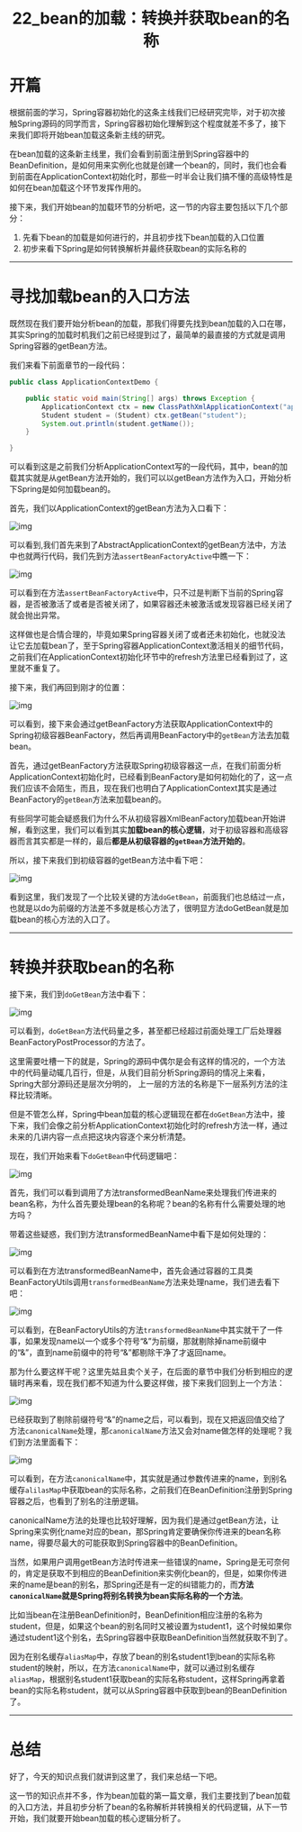 <h1 align="center">22_bean的加载：转换并获取bean的名称</h1>

# 开篇

根据前面的学习，Spring容器初始化的这条主线我们已经研究完毕，对于初次接触Spring源码的同学而言，Spring容器初始化理解到这个程度就差不多了，接下来我们即将开始bean加载这条新主线的研究。

在bean加载的这条新主线里，我们会看到前面注册到Spring容器中的BeanDefinition，是如何用来实例化也就是创建一个bean的，同时，我们也会看到前面在ApplicationContext初始化时，那些一时半会让我们搞不懂的高级特性是如何在bean加载这个环节发挥作用的。

接下来，我们开始bean的加载环节的分析吧，这一节的内容主要包括以下几个部分：

1. 先看下bean的加载是如何进行的，并且初步找下bean加载的入口位置
2. 初步来看下Spring是如何转换解析并最终获取bean的实际名称的

---

# 寻找加载bean的入口方法

既然现在我们要开始分析bean的加载，那我们得要先找到bean加载的入口在哪，其实Spring的加载时机我们之前已经提到过了，最简单的最直接的方式就是调用Spring容器的getBean方法。

我们来看下前面章节的一段代码：

```java
public class ApplicationContextDemo {

	public static void main(String[] args) throws Exception {
		ApplicationContext ctx = new ClassPathXmlApplicationContext("applicationContext.xml");
		Student student = (Student) ctx.getBean("student");
		System.out.println(student.getName());
	}

}
```

可以看到这是之前我们分析ApplicationContext写的一段代码，其中，bean的加载其实就是从getBean方法开始的，我们可以以getBean方法作为入口，开始分析下Spring是如何加载bean的。

首先，我们以ApplicationContext的getBean方法为入口看下：

![img](https://studyimages.oss-cn-beijing.aliyuncs.com/img/Spring/2022-11/20221124193541.png)

可以看到,我们首先来到了AbstractApplicationContext的getBean方法中，方法中也就两行代码，我们先到方法`assertBeanFactoryActive`中瞧一下：

![img](https://studyimages.oss-cn-beijing.aliyuncs.com/img/Spring/2022-11/20221124193555.png)

可以看到在方法`assertBeanFactoryActive`中，只不过是判断下当前的Spring容器，是否被激活了或者是否被关闭了，如果容器还未被激活或发现容器已经关闭了就会抛出异常。

这样做也是合情合理的，毕竟如果Spring容器关闭了或者还未初始化，也就没法让它去加载bean了，至于Spring容器ApplicationContext激活相关的细节代码，之前我们在ApplicationContext初始化环节中的refresh方法里已经看到过了，这里就不重复了。

接下来，我们再回到刚才的位置：

![img](https://studyimages.oss-cn-beijing.aliyuncs.com/img/Spring/2022-11/20221124193600.png)

可以看到，接下来会通过getBeanFactory方法获取ApplicationContext中的Spring初级容器BeanFactory，然后再调用BeanFactory中的`getBean`方法去加载bean。

首先，通过getBeanFactory方法获取Spring初级容器这一点，在我们前面分析ApplicationContext初始化时，已经看到BeanFactory是如何初始化的了，这一点我们应该不会陌生，而且，现在我们也明白了ApplicationContext其实是通过BeanFactory的`getBean`方法来加载bean的。

有些同学可能会疑惑我们为什么不从初级容器XmlBeanFactory加载bean开始讲解，看到这里，我们可以看到其实**加载bean的核心逻辑**，对于初级容器和高级容器而言其实都是一样的，最后**都是从初级容器的`getBean`方法开始的**。

所以，接下来我们到初级容器的getBean方法中看下吧：

![img](https://studyimages.oss-cn-beijing.aliyuncs.com/img/Spring/2022-11/20221124193604.png)

看到这里，我们发现了一个比较关键的方法`doGetBean`，前面我们也总结过一点，也就是以do为前缀的方法差不多就是核心方法了，很明显方法doGetBean就是加载bean的核心方法的入口了。

---

# 转换并获取bean的名称

接下来，我们到`doGetBean`方法中看下：

![img](https://studyimages.oss-cn-beijing.aliyuncs.com/img/Spring/2022-11/20221124193606.png)

可以看到，`doGetBean`方法代码量之多，甚至都已经超过前面处理工厂后处理器BeanFactoryPostProcessor的方法了。

这里需要吐槽一下的就是，Spring的源码中偶尔是会有这样的情况的，一个方法中的代码量动辄几百行，但是，从我们目前分析Spring源码的情况上来看，Spring大部分源码还是层次分明的， 上一层的方法的名称是下一层系列方法的注释比较清晰。

但是不管怎么样，Spring中bean加载的核心逻辑现在都在`doGetBean`方法中，接下来，我们会像之前分析ApplicationContext初始化时的refresh方法一样，通过未来的几讲内容一点点把这块内容逐个来分析清楚。

现在，我们开始来看下`doGetBean`中代码逻辑吧：

![img](https://studyimages.oss-cn-beijing.aliyuncs.com/img/Spring/2022-11/20221124193610.png)

首先，我们可以看到调用了方法transformedBeanName来处理我们传进来的bean名称，为什么首先要处理bean的名称呢？bean的名称有什么需要处理的地方吗？

带着这些疑惑，我们到方法transformedBeanName中看下是如何处理的：

![img](https://studyimages.oss-cn-beijing.aliyuncs.com/img/Spring/2022-11/20221124193614.png)

可以看到在方法transformedBeanName中，首先会通过容器的工具类BeanFactoryUtils调用`transformedBeanName`方法来处理name，我们进去看下吧：

![img](https://studyimages.oss-cn-beijing.aliyuncs.com/img/Spring/2022-11/20221124193616.png)

可以看到，在BeanFactoryUtils的方法`transformedBeanName`中其实就干了一件事，如果发现name以一个或多个符号“&”为前缀，那就剔除掉name前缀中的“&”，直到name前缀中的符号“&”都剔除干净了才返回name。

那为什么要这样干呢？这里先姑且卖个关子，在后面的章节中我们分析到相应的逻辑时再来看，现在我们都不知道为什么要这样做，接下来我们回到上一个方法：

![img](https://studyimages.oss-cn-beijing.aliyuncs.com/img/Spring/2022-11/20221124193620.png)

已经获取到了剔除前缀符号“&”的name之后，可以看到，现在又把返回值交给了方法`canonicalName`处理，那`canonicalName`方法又会对name做怎样的处理呢？我们到方法里面看下：

![img](https://studyimages.oss-cn-beijing.aliyuncs.com/img/Spring/2022-11/20221124193622.png)

可以看到，在方法`canonicalName`中，其实就是通过参数传进来的name，到别名缓存`alilasMap`中获取bean的实际名称，之前我们在BeanDefinition注册到Spring容器之后，也看到了别名的注册逻辑。

canonicalName方法的处理也比较好理解，因为我们是通过getBean方法，让Spring来实例化name对应的bean，那Spring肯定要确保你传进来的bean名称name，得要尽最大的可能获取到Spring容器中的BeanDefinition。

当然，如果用户调用getBean方法时传进来一些错误的name，Spring是无可奈何的，肯定是获取不到相应的BeanDefinition来实例化bean的，但是，如果你传进来的name是bean的别名，那Spring还是有一定的纠错能力的，而**方法`canonicalName`就是Spring将别名转换为bean实际名称的一个方法**。

比如当bean在注册BeanDefinition时，BeanDefinition相应注册的名称为student，但是，如果这个bean的别名同时又被设置为student1，这个时候如果你通过student1这个别名，去Spring容器中获取BeanDefinition当然就获取不到了。

因为在别名缓存`aliasMap`中，存放了bean的别名student1到bean的实际名称student的映射，所以，在方法`canonicalName`中，就可以通过别名缓存`aliasMap`，根据别名student1获取bean的实际名称student，这样Spring再拿着bean的实际名称student，就可以从Spring容器中获取到bean的BeanDefinition了。

---

# 总结

好了，今天的知识点我们就讲到这里了，我们来总结一下吧。

这一节的知识点并不多，作为bean加载的第一篇文章，我们主要找到了bean加载的入口方法，并且初步分析了bean的名称解析并转换相关的代码逻辑，从下一节开始，我们就要开始bean加载的核心逻辑分析了。